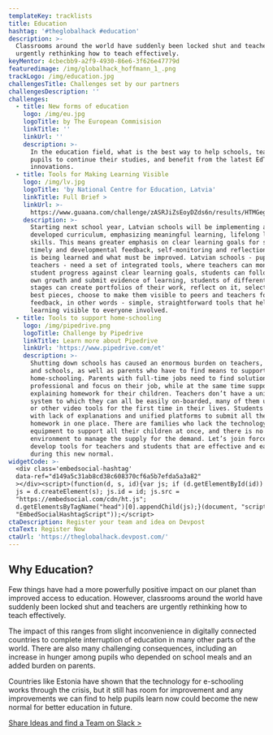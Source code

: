 ```yaml
---
templateKey: tracklists
title: Education
hashtag: '#theglobalhack #education'
description: >-
  Classrooms around the world have suddenly been locked shut and teachers are
  urgently rethinking how to teach effectively.
keyMentor: 4cbecbb9-a2f9-4930-86e6-3f626e47779d
featuredimage: /img/globalhack_hoffmann_1_.png
trackLogo: /img/education.jpg
challengesTitle: Challenges set by our partners
challengesDescription: ''
challenges:
  - title: New forms of education
    logo: /img/eu.jpg
    logoTitle: by The European Commisision
    linkTitle: ''
    linkUrl: ''
    description: >-
      In the education field, what is the best way to help schools, teachers and
      pupils to continue their studies, and benefit from the latest EdTech
      innovations.
  - title: Tools for Making Learning Visible
    logo: /img/lv.jpg
    logoTitle: 'by National Centre for Education, Latvia'
    linkTitle: Full Brief >
    linkUrl: >-
      https://www.guaana.com/challenge/zASRJiZsEoyDZds6n/results/HTMGegZ9yjxiHaJoi/KRokbc762os8G2W85/main
    description: >-
      Starting next school year, Latvian schools will be implementing a newly
      developed curriculum, emphasizing meaningful learning, lifelong learning
      skills. This means greater emphasis on clear learning goals for students,
      timely and developmental feedback, self-monitoring and reflection on what
      is being learned and what must be improved. Latvian schools - pupils and
      teachers - need a set of integrated tools, where teachers can monitor
      student progress against clear learning goals, students can follow their
      own growth and submit evidence of learning, students of different ages and
      stages can create portfolios of their work, reflect on it, select their
      best pieces, choose to make them visible to peers and teachers for
      feedback, in other words - simple, straightforward tools that help make
      learning visible to everyone involved.
  - title: Tools to support home-schooling
    logo: /img/pipedrive.png
    logoTitle: Challenge by Pipedrive
    linkTitle: Learn more about Pipedrive
    linkUrl: 'https://www.pipedrive.com/et'
    description: >-
      Shutting down schools has caused an enormous burden on teachers, students,
      and schools, as well as parents who have to find means to support
      home-schooling. Parents with full-time jobs need to find solutions to stay
      professional and focus on their job, while at the same time supporting and
      explaining homework for their children. Teachers don’t have a unified
      system to which they can all be easily on-boarded, many of them using Zoom
      or other video tools for the first time in their lives. Students struggle
      with lack of explanations and unified platforms to submit all their
      homework in one place. There are families who lack the technology or
      equipment to support all their children at once, and there is no risk-free
      environment to manage the supply for the demand. Let’s join forces to
      develop tools for teachers and students that are effective and easy to use
      during this new normal.
widgetCode: >-
  <div class='embedsocial-hashtag'
  data-ref="d149a5c31ab8cd38c608370cf6a5b7efda5a3a82"
  ></div><script>(function(d, s, id){var js; if (d.getElementById(id)) {return;}
  js = d.createElement(s); js.id = id; js.src =
  "https://embedsocial.com/cdn/ht.js";
  d.getElementsByTagName("head")[0].appendChild(js);}(document, "script",
  "EmbedSocialHashtagScript"));</script>
ctaDescription: Register your team and idea on Devpost
ctaText: Register Now
ctaUrl: 'https://theglobalhack.devpost.com/'
---
```


## Why Education?

Few things have had a more powerfully positive impact on our planet than improved access to education. However, classrooms around the world have suddenly been locked shut and teachers are urgently rethinking how to teach effectively.

The impact of this ranges from slight inconvenience in digitally connected countries to complete interruption of education in many other parts of the world. There are also many challenging consequences, including an increase in hunger among pupils who depended on school meals and an added burden on parents.

Countries like Estonia have shown that the technology for e-schooling works through the crisis, but it still has room for improvement and any improvements we can find to help pupils learn now could become the new normal for better education in future.

[Share Ideas and find a Team on Slack >](http://theglobalhack.com/slack)
